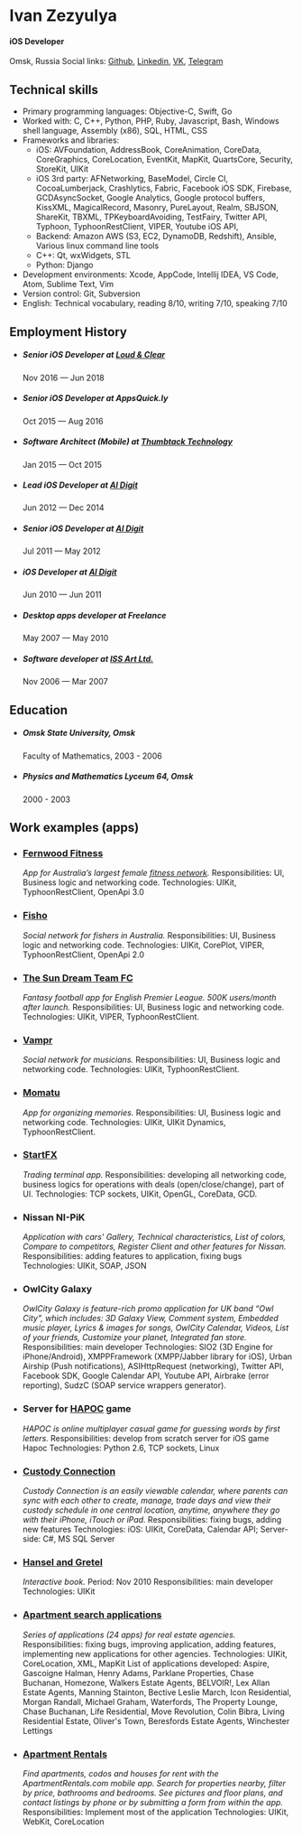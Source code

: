 # Ivan Zezyulya
#### iOS Developer
Omsk, Russia
Social links: [Github](https://github.com/ivanzoid), [Linkedin](https://www.linkedin.com/in/ivanzezyulya/), [VK](https://vk.com/ivanzoid), [Telegram](http://t.me/ivanzoid)

## Technical skills
- Primary programming languages: Objective-C, Swift, Go
- Worked with: C, C++, Python, PHP, Ruby, Javascript, Bash, Windows shell language, Assembly (x86), SQL, HTML, CSS
- Frameworks and libraries:
  - iOS: AVFoundation, AddressBook, CoreAnimation, CoreData, CoreGraphics, CoreLocation, EventKit, MapKit, QuartsCore, Security, StoreKit, UIKit
  - iOS 3rd party: AFNetworking, BaseModel, Circle CI, CocoaLumberjack, Crashlytics, Fabric, Facebook iOS SDK, Firebase, GCDAsyncSocket, Google Analytics, Google protocol buffers, KissXML, MagicalRecord, Masonry, PureLayout, Realm, SBJSON, ShareKit, TBXML, TPKeyboardAvoiding, TestFairy, Twitter API, Typhoon, TyphoonRestClient, VIPER, Youtube iOS API, 
  - Backend: Amazon AWS (S3, EC2, DynamoDB, Redshift), Ansible, Various linux command line tools
  - C++: Qt, wxWidgets, STL
  - Python: Django
- Development environments: Xcode, AppCode, Intellij IDEA, VS Code, Atom, Sublime Text, Vim
- Version control: Git, Subversion
- English: Technical vocabulary, reading 8/10, writing 7/10, speaking 7/10

## Employment History
- ##### Senior iOS Developer at [Loud & Clear](https://loudclear.com.au)
  Nov 2016 — Jun 2018
- ##### Senior iOS Developer at AppsQuick.ly
  Oct 2015 — Aug 2016
- ##### Software Architect (Mobile) at [Thumbtack Technology](https://thumbtack.ru)
  Jan 2015 — Oct 2015
- ##### Lead iOS Developer at [Al Digit](http://aldigit.com)
  Jun 2012 — Dec 2014
- ##### Senior iOS Developer at [Al Digit](http://aldigit.com)
  Jul 2011 — May 2012
- ##### iOS Developer at [Al Digit](http://aldigit.com)
  Jun 2010 — Jun 2011
- ##### Desktop apps developer at Freelance
  May 2007 — May 2010
- ##### Software developer at [ISS Art Ltd.](https://issart.com)
  Nov 2006 — Mar 2007

## Education
- ##### Omsk State University, Omsk
  Faculty of Mathematics, 2003 - 2006
- ##### Physics and Mathematics Lyceum 64, Omsk
  2000 - 2003

## Work examples (apps)

- ### [Fernwood Fitness](https://itunes.apple.com/au/app/fernwood/id1433822715)
  _App for Australia’s largest female [fitness network](https://www.fernwoodfitness.com.au)._
  Responsibilities: UI, Business logic and networking code.
  Technologies: UIKit, TyphoonRestClient, OpenApi 3.0

- ### [Fisho](https://www.fishoapp.com.au)
  _Social network for fishers in Australia._
  Responsibilities: UI, Business logic and networking code.
  Technologies: UIKit, CorePlot, VIPER, TyphoonRestClient, OpenApi 2.0

- ### [The Sun Dream Team FC](https://www.dreamteamfc.com/c/)
  _Fantasy football app for English Premier League. 500K users/month after launch._
  Responsibilities: UI, Business logic and networking code.
  Technologies: UIKit, VIPER, TyphoonRestClient.

- ### [Vampr](http://www.vampr.me)
  _Social network for musicians._
  Responsibilities: UI, Business logic and networking code.
  Technologies: UIKit, TyphoonRestClient.

- ### [Momatu](https://itunes.apple.com/us/app/momatu/id1313564080)
  _App for organizing memories._
  Responsibilities: UI, Business logic and networking code.
  Technologies: UIKit, UIKit Dynamics, TyphoonRestClient.

- ### [StartFX](https://itunes.apple.com/us/app/startfx/id684181266)
  _Trading terminal app._
  Responsibilities: developing all networking code, business logics for operations with deals (open/close/change), part of UI.
  Technologies: TCP sockets, UIKit, OpenGL, CoreData, GCD.

- ### Nissan NI-PiK
  _Application with cars' Gallery, Technical characteristics, List of colors, Compare to competitors, Register Client and other features for Nissan._
  Responsibilities: adding features to application, fixing bugs
  Technologies: UIKit, SOAP, JSON

- ### OwlCity Galaxy
  _OwlCity Galaxy is feature-rich promo application for UK band “Owl City”, which includes: 3D Galaxy View, Comment system, Embedded music player, Lyrics & images for songs, OwlCity Calendar, Videos, List of your friends, Customize your planet, Integrated fan store._
  Responsibilities: main developer
  Technologies: SIO2 (3D Engine for iPhone/Android), XMPPFramework (XMPP/Jabber library for iOS), Urban Airship (Push notifications), ASIHttpRequest (networking), Twitter API, Facebook SDK, Google Calendar API, Youtube API, Airbrake (error reporting), SudzC (SOAP service wrappers generator).

- ### Server for [HAPOC](https://itunes.apple.com/us/app/hapoc-human-animal-plant-object/id497325725?mt=8) game 
  _HAPOC is online multiplayer casual game for guessing words by first letters._
  Responsibilities: develop from scratch server for iOS game Hapoc
  Technologies: Python 2.6, TCP sockets, Linux

- ### [Custody Connection](http://itunes.apple.com/in/app/custody-connection/id472605882?mt=8)
  _Custody Connection is an easily viewable calendar, where parents can sync with each other to create, manage, trade days and view their custody schedule in one central location, anytime, anywhere they go with their iPhone, iTouch or iPad._
  Responsibilities: fixing bugs, adding new features
  Technologies: iOS: UIKit, CoreData, Calendar API; Server-side: C#, MS SQL Server

- ### [Hansel and Gretel](https://itunes.apple.com/us/app/hansel-gretel-childrens-interactive/id396998808?mt=8)
  _Interactive book._
  Period: Nov 2010
  Responsibilities: main developer
  Technologies: UIKit

- ### [Apartment search applications](http://itunes.apple.com/us/app/henry-adams/id377862665?mt=8)
  _Series of applications (24 apps) for real estate agencies._
  Responsibilities: fixing bugs, improving application, adding features, implementing new applications for other agencies.
  Technologies: UIKit, CoreLocation, XML, MapKit
  List of applications developed: Aspire, Gascoigne Halman, Henry Adams, Parklane Properties, Chase Buchanan, Homezone, Walkers Estate Agents, BELVOIR!, Lex Allan Estate Agents, Manning Stainton, Bective Leslie March, Icon Residential, Morgan Randall, Michael Graham, Waterfords, The Property Lounge, Chase Buchanan, Life Residential, Move Revolution, Colin Bibra, Living Residential Estate, Oliver's Town, Beresfords Estate Agents, Winchester Lettings

- ### [Apartment Rentals](https://itunes.apple.com/us/app/apartment-rentals/id588135302?mt=8)
  _Find apartments, codos and houses for rent with the ApartmentRentals.com mobile app. Search for properties nearby, filter by price, bathrooms and bedrooms. See pictures and floor plans, and contact listings by phone or by submitting a form from within the app._
  Responsibilities: Implement most of the application
  Technologies: UIKit, WebKit, CoreLocation

